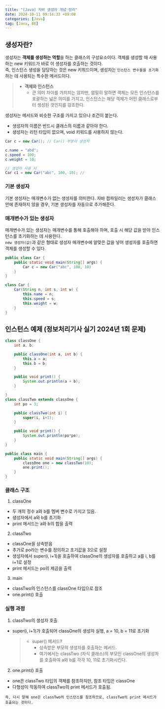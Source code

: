 ```yaml
---
title: "[Java] 자바 생성자 개념 정리"
date: 2024-10-11 09:14:33 +09:00
categories: [Java]
tag: [Java, BE]
---
```


## **생성자란?**

생성자는 **객체를 생성하는 역할**을 하는 클래스의 구성요소이다. 객체를 생성할 때 사용하는 new 키워드가 바로 이 생성자를 호출하는 것이다.  
즉, 인스턴스 생성을 담당하는 것은 new 키워드이며, 생성자는 `인스턴스 변수들을 초기화`하는 데 사용되는 특수한 메서드이다.

> - **객체와 인스턴스**
>   - 큰 의미 차이를 가지지는 않지만, 엄밀히 말하면 객체는 모든 인스턴스를 포괄하는 넓은 의미를 가지고, 인스턴스는 해당 객체가 어떤 클래스로부터 생성된 것인지를 강조한다.

생성자는 메서드와 비슷한 구조를 가지고 있으나 조건이 붙는다.

- 생성자의 이름은 반드시 클래스의 이름과 같아야 한다.
- 생성자는 리턴 타입이 없으며, void 키워드를 사용하지 않는다.

```java
Car c = new Car(); // Car() 부분이 생성자

c.name = "abd";
c.speed = 100;
c.weight = 10;

// 생성자 사용 시
Car c1 = new Car("abc", 100, 10); //
```

### **기본 생성자**

기본 생성자는 매개변수가 없는 생성자를 의미한다. 자바 컴파일러는 생성자가 클래스 안에 존재하지 않을 경우, 기본 생성자를 자동으로 추가해준다.

### **매개변수가 있는 생성자**

매개변수가 있는 생성자는 매개변수를 통해 호출해야 하며, 호출 시 해당 값을 받아 인스턴스를 초기화하는 데 사용한다.  
`new 생성자(값)`과 같은 형태로 생성자 매개변수에 알맞은 값을 넣어 생성자를 호출하면 객체를 생성할 수 있다.

```java
public class Car {
    public static void main(String[] args) {
        Car c = new Car("abc", 100, 10)
    }
}

class Car {
    Car(String n, int s, int w) {
        this.name = n;
        this.speed = s;
        this.weight = w;
    }
}
```

## **인스턴스 예제 (정보처리기사 실기 2024년 1회 문제)**

```java
class classOne {
    int a, b;

    public classOne(int a, int b) {
        this.a = a;
        this.b = b;
    }

    public void print() {
        System.out.println(a + b);
    }

}
class classTwo extends classOne {
    int po = 3;

    public classTwo(int i) {
        super(i, i+1);
    }

    public void print() {
        System.out.println(po*po);
    }
}

public class main {
    public static void main(String[] args) {
        classOne one = new classTwo(10);
        one.print();
    }
}
```

### **클래스 구조**

1. classOne

- 두 개의 정수 a와 b를 멤버 변수로 가지고 있음.
- 생성자에서 a와 b를 초기화
- print 메서드는 a와 b의 합을 출력

2. classTwo

- classOne을 상속받음
- 추가로 po라는 변수를 정의하고 초기값을 3으로 설정
- 생성자에서 super(i, i+1)을 호출하여 classOne의 생성자를 호출하고 a를 i, b를 i+1로 설정
- print 메서드는 po의 제곱을 출력

3. main

- classTwo의 인스턴스를 classOne 타입으로 참조
- one.print() 호출

### **실행 과정**

1. classTwo의 생성자 호출

- super(i, i+1)가 호출되어 classOne의 생성자 실행, a = 10, b = 11로 초기화
  > - super() 메서드?
  >   - 상속받은 부모의 생성자를 호출하는 메서드.
  >   - 여기에서는 classTwo (자식 클래스)의 부모인 classOne의 생성자를 호출하여 a와 b를 각각 10, 11로 초기화시킨다.

2. one.print() 호출

- one은 classTwo 타입의 객체를 참조하지만, 참조 타입은 classOne
- 다형성이 작동하여 classTwo의 print 메서드가 호출됨.

`즉, 다시 말해 one은 classTwo의 인스턴스를 참조하므로, classTwo의 print 메서드가 호출되는 것이다.`
